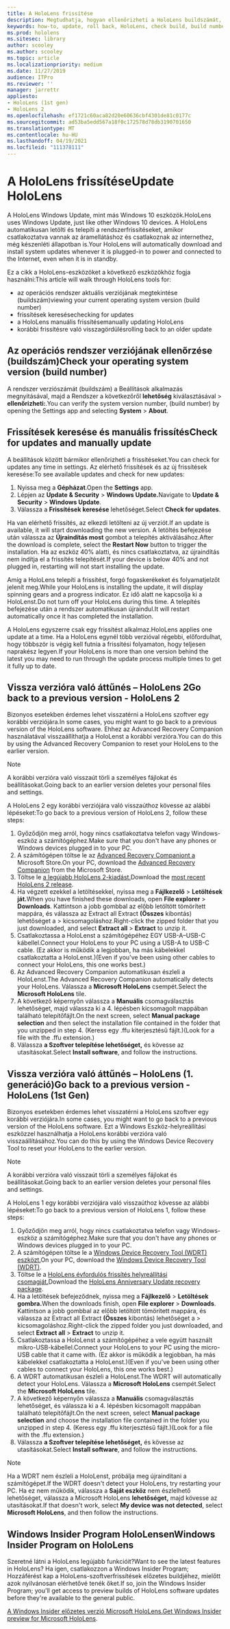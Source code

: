 ```yaml
---
title: A HoloLens frissítése
description: Megtudhatja, hogyan ellenőrizheti a HoloLens buildszámát, hogyan tarthatja naprakészen az eszközfrissítéseket, hogyan csatlakozhat az Insiders programhoz, és hogyan ússíthatja vissza a frissítéseket.
keywords: how-to, update, roll back, HoloLens, check build, build number
ms.prod: hololens
ms.sitesec: library
author: scooley
ms.author: scooley
ms.topic: article
ms.localizationpriority: medium
ms.date: 11/27/2019
audience: ITPro
ms.reviewer: ''
manager: jarrettr
appliesto:
- HoloLens (1st gen)
- HoloLens 2
ms.openlocfilehash: ef1721c60aca82d20e60636cbf4301de81c0177c
ms.sourcegitcommit: ad53ba5edd567a18f0c172578d78db3190701650
ms.translationtype: MT
ms.contentlocale: hu-HU
ms.lasthandoff: 04/19/2021
ms.locfileid: "111378111"
---
```

# <a name="update-hololens"></a><span data-ttu-id="cbe60-104">A HoloLens frissítése</span><span class="sxs-lookup"><span data-stu-id="cbe60-104">Update HoloLens</span></span>

<span data-ttu-id="cbe60-105">A HoloLens Windows Update, mint más Windows 10 eszközök.</span><span class="sxs-lookup"><span data-stu-id="cbe60-105">HoloLens uses Windows Update, just like other Windows 10 devices.</span></span> <span data-ttu-id="cbe60-106">A HoloLens automatikusan letölti és telepíti a rendszerfrissítéseket, amikor csatlakoztatva vannak az áramellátáshoz és csatlakoznak az internethez, még készenléti állapotban is.</span><span class="sxs-lookup"><span data-stu-id="cbe60-106">Your HoloLens will automatically download and install system updates whenever it is plugged-in to power and connected to the Internet, even when it is in standby.</span></span>

<span data-ttu-id="cbe60-107">Ez a cikk a HoloLens-eszközöket a következő eszközökhöz fogja használni:</span><span class="sxs-lookup"><span data-stu-id="cbe60-107">This article will walk through HoloLens tools for:</span></span>

- <span data-ttu-id="cbe60-108">az operációs rendszer aktuális verziójának megtekintése (buildszám)</span><span class="sxs-lookup"><span data-stu-id="cbe60-108">viewing your current operating system version (build number)</span></span>
- <span data-ttu-id="cbe60-109">frissítések keresése</span><span class="sxs-lookup"><span data-stu-id="cbe60-109">checking for updates</span></span>
- <span data-ttu-id="cbe60-110">a HoloLens manuális frissítése</span><span class="sxs-lookup"><span data-stu-id="cbe60-110">manually updating HoloLens</span></span>
- <span data-ttu-id="cbe60-111">korábbi frissítésre való visszagördülés</span><span class="sxs-lookup"><span data-stu-id="cbe60-111">rolling back to an older update</span></span>

## <a name="check-your-operating-system-version-build-number"></a><span data-ttu-id="cbe60-112">Az operációs rendszer verziójának ellenőrzése (buildszám)</span><span class="sxs-lookup"><span data-stu-id="cbe60-112">Check your operating system version (build number)</span></span>

<span data-ttu-id="cbe60-113">A rendszer verziószámát (buildszám) a Beállítások alkalmazás megnyitásával, majd a Rendszer a következőről **lehetőség** kiválasztásával  >  **ellenőrizheti:**.</span><span class="sxs-lookup"><span data-stu-id="cbe60-113">You can verify the system version number, (build number) by opening the Settings app and selecting **System** > **About**.</span></span>

## <a name="check-for-updates-and-manually-update"></a><span data-ttu-id="cbe60-114">Frissítések keresése és manuális frissítés</span><span class="sxs-lookup"><span data-stu-id="cbe60-114">Check for updates and manually update</span></span>

<span data-ttu-id="cbe60-115">A beállítások között bármikor ellenőrizheti a frissítéseket.</span><span class="sxs-lookup"><span data-stu-id="cbe60-115">You can check for updates any time in settings.</span></span>  <span data-ttu-id="cbe60-116">Az elérhető frissítések és az új frissítések keresése:</span><span class="sxs-lookup"><span data-stu-id="cbe60-116">To see available updates and check for new updates:</span></span>

1. <span data-ttu-id="cbe60-117">Nyissa meg a **Gépházat**.</span><span class="sxs-lookup"><span data-stu-id="cbe60-117">Open the **Settings** app.</span></span>
1. <span data-ttu-id="cbe60-118">Lépjen az **Update & Security**  >  **Windows Update.**</span><span class="sxs-lookup"><span data-stu-id="cbe60-118">Navigate to **Update & Security** > **Windows Update**.</span></span>
1. <span data-ttu-id="cbe60-119">Válassza a **Frissítések keresése** lehetőséget.</span><span class="sxs-lookup"><span data-stu-id="cbe60-119">Select **Check for updates**.</span></span>

<span data-ttu-id="cbe60-120">Ha van elérhető frissítés, az elkezdi letölteni az új verziót.</span><span class="sxs-lookup"><span data-stu-id="cbe60-120">If an update is available, it will start downloading the new version.</span></span> <span data-ttu-id="cbe60-121">A letöltés befejezése után válassza az **Újraindítás most** gombot a telepítés aktiválásához.</span><span class="sxs-lookup"><span data-stu-id="cbe60-121">After the download is complete, select the **Restart Now** button to trigger the installation.</span></span> <span data-ttu-id="cbe60-122">Ha az eszköz 40% alatti, és nincs csatlakoztatva, az újraindítás nem indítja el a frissítés telepítését.</span><span class="sxs-lookup"><span data-stu-id="cbe60-122">If your device is below 40% and not plugged in, restarting will not start installing the update.</span></span>

<span data-ttu-id="cbe60-123">Amíg a HoloLens telepíti a frissítést, forgó fogaskerékeket és folyamatjelzőt jelenít meg.</span><span class="sxs-lookup"><span data-stu-id="cbe60-123">While your HoloLens is installing the update, it will display spinning gears and a progress indicator.</span></span> <span data-ttu-id="cbe60-124">Ez idő alatt ne kapcsolja ki a HoloLenst.</span><span class="sxs-lookup"><span data-stu-id="cbe60-124">Do not turn off your HoloLens during this time.</span></span> <span data-ttu-id="cbe60-125">A telepítés befejezése után a rendszer automatikusan újraindul.</span><span class="sxs-lookup"><span data-stu-id="cbe60-125">It will restart automatically once it has completed the installation.</span></span>

<span data-ttu-id="cbe60-126">A HoloLens egyszerre csak egy frissítést alkalmaz.</span><span class="sxs-lookup"><span data-stu-id="cbe60-126">HoloLens applies one update at a time.</span></span>  <span data-ttu-id="cbe60-127">Ha a HoloLens egynél több verzióval régebbi, előfordulhat, hogy többször is végig kell futnia a frissítési folyamaton, hogy teljesen naprakész legyen.</span><span class="sxs-lookup"><span data-stu-id="cbe60-127">If your HoloLens is more than one version behind the latest you may need to run through the update process multiple times to get it fully up to date.</span></span>

## <a name="go-back-to-a-previous-version---hololens-2"></a><span data-ttu-id="cbe60-128">Vissza verzióra való áttűnés – HoloLens 2</span><span class="sxs-lookup"><span data-stu-id="cbe60-128">Go back to a previous version - HoloLens 2</span></span>

<span data-ttu-id="cbe60-129">Bizonyos esetekben érdemes lehet visszatérni a HoloLens szoftver egy korábbi verziójára.</span><span class="sxs-lookup"><span data-stu-id="cbe60-129">In some cases, you might want to go back to a previous version of the HoloLens software.</span></span> <span data-ttu-id="cbe60-130">Ehhez az Advanced Recovery Companion használatával visszaállíthatja a HoloLenst a korábbi verzióra.</span><span class="sxs-lookup"><span data-stu-id="cbe60-130">You can do this by using the Advanced Recovery Companion to reset your HoloLens to the earlier version.</span></span>

> [!NOTE]
> <span data-ttu-id="cbe60-131">A korábbi verzióra való visszaút törli a személyes fájlokat és beállításokat.</span><span class="sxs-lookup"><span data-stu-id="cbe60-131">Going back to an earlier version deletes your personal files and settings.</span></span>

<span data-ttu-id="cbe60-132">A HoloLens 2 egy korábbi verziójára való visszaúthoz kövesse az alábbi lépéseket:</span><span class="sxs-lookup"><span data-stu-id="cbe60-132">To go back to a previous version of HoloLens 2, follow these steps:</span></span>

1. <span data-ttu-id="cbe60-133">Győződjön meg arról, hogy nincs csatlakoztatva telefon vagy Windows-eszköz a számítógéphez.</span><span class="sxs-lookup"><span data-stu-id="cbe60-133">Make sure that you don't have any phones or Windows devices plugged in to your PC.</span></span>
1. <span data-ttu-id="cbe60-134">A számítógépen töltse le az [Advanced Recovery Companiont a](https://www.microsoft.com/p/advanced-recovery-companion/9p74z35sfrs8?activetab=pivot:overviewtab) Microsoft Store.</span><span class="sxs-lookup"><span data-stu-id="cbe60-134">On your PC, download the [Advanced Recovery Companion](https://www.microsoft.com/p/advanced-recovery-companion/9p74z35sfrs8?activetab=pivot:overviewtab) from the Microsoft Store.</span></span>
1. <span data-ttu-id="cbe60-135">Töltse le [a legújabb HoloLens 2-kiadást.](https://aka.ms/hololens2download)</span><span class="sxs-lookup"><span data-stu-id="cbe60-135">Download the [most recent HoloLens 2 release](https://aka.ms/hololens2download).</span></span>
1. <span data-ttu-id="cbe60-136">Ha végzett ezekkel a letöltésekkel, nyissa meg a **Fájlkezelő**  >  **Letöltések ját.**</span><span class="sxs-lookup"><span data-stu-id="cbe60-136">When you have finished these downloads, open **File explorer** > **Downloads**.</span></span> <span data-ttu-id="cbe60-137">Kattintson a jobb gombbal az előbb letöltött tömörített mappára, és válassza az Extract all Extract **(Összes** kibontás) lehetőséget a  >   kicsomagoláshoz.</span><span class="sxs-lookup"><span data-stu-id="cbe60-137">Right-click the zipped folder that you just downloaded, and select **Extract all** > **Extract** to unzip it.</span></span>
1. <span data-ttu-id="cbe60-138">Csatlakoztassa a HoloLenst a számítógépéhez EGY USB-A–USB-C kábellel.</span><span class="sxs-lookup"><span data-stu-id="cbe60-138">Connect your HoloLens to your PC using a USB-A to USB-C cable.</span></span> <span data-ttu-id="cbe60-139">(Ez akkor is működik a legjobban, ha más kábelekkel csatlakoztatta a HoloLenst.)</span><span class="sxs-lookup"><span data-stu-id="cbe60-139">(Even if you've been using other cables to connect your HoloLens, this one works best.)</span></span>
1. <span data-ttu-id="cbe60-140">Az Advanced Recovery Companion automatikusan észleli a HoloLenst.</span><span class="sxs-lookup"><span data-stu-id="cbe60-140">The Advanced Recovery Companion automatically detects your HoloLens.</span></span> <span data-ttu-id="cbe60-141">Válassza a **Microsoft HoloLens** csempét.</span><span class="sxs-lookup"><span data-stu-id="cbe60-141">Select the **Microsoft HoloLens** tile.</span></span>
1. <span data-ttu-id="cbe60-142">A következő képernyőn válassza a **Manuális** csomagválasztás lehetőséget, majd válassza ki a 4. lépésben kicsomagolt mappában található telepítőfájlt.</span><span class="sxs-lookup"><span data-stu-id="cbe60-142">On the next screen, select **Manual package selection** and then select the installation file contained in the folder that you unzipped in step 4.</span></span> <span data-ttu-id="cbe60-143">(Keress egy .ffu kiterjesztésű fájlt.)</span><span class="sxs-lookup"><span data-stu-id="cbe60-143">(Look for a file with the .ffu extension.)</span></span>
1. <span data-ttu-id="cbe60-144">Válassza **a Szoftver telepítése lehetőséget,** és kövesse az utasításokat.</span><span class="sxs-lookup"><span data-stu-id="cbe60-144">Select **Install software**, and follow the instructions.</span></span>

## <a name="go-back-to-a-previous-version---hololens-1st-gen"></a><span data-ttu-id="cbe60-145">Vissza verzióra való áttűnés – HoloLens (1. generáció)</span><span class="sxs-lookup"><span data-stu-id="cbe60-145">Go back to a previous version - HoloLens (1st Gen)</span></span>

<span data-ttu-id="cbe60-146">Bizonyos esetekben érdemes lehet visszatérni a HoloLens szoftver egy korábbi verziójára.</span><span class="sxs-lookup"><span data-stu-id="cbe60-146">In some cases, you might want to go back to a previous version of the HoloLens software.</span></span> <span data-ttu-id="cbe60-147">Ezt a Windows Eszköz-helyreállítási eszközzel használhatja a HoloLens korábbi verzióra való visszaállításához.</span><span class="sxs-lookup"><span data-stu-id="cbe60-147">You can do this by using the Windows Device Recovery Tool to reset your HoloLens to the earlier version.</span></span>

> [!NOTE]
> <span data-ttu-id="cbe60-148">A korábbi verzióra való visszaút törli a személyes fájlokat és beállításokat.</span><span class="sxs-lookup"><span data-stu-id="cbe60-148">Going back to an earlier version deletes your personal files and settings.</span></span>

<span data-ttu-id="cbe60-149">A HoloLens 1 egy korábbi verziójára való visszaúthoz kövesse az alábbi lépéseket:</span><span class="sxs-lookup"><span data-stu-id="cbe60-149">To go back to a previous version of HoloLens 1, follow these steps:</span></span>

1. <span data-ttu-id="cbe60-150">Győződjön meg arról, hogy nincs csatlakoztatva telefon vagy Windows-eszköz a számítógéphez.</span><span class="sxs-lookup"><span data-stu-id="cbe60-150">Make sure that you don't have any phones or Windows devices plugged in to your PC.</span></span>
1. <span data-ttu-id="cbe60-151">A számítógépen töltse le a [Windows Device Recovery Tool (WDRT) eszközt.](https://support.microsoft.com/help/12379)</span><span class="sxs-lookup"><span data-stu-id="cbe60-151">On your PC, download the [Windows Device Recovery Tool (WDRT)](https://support.microsoft.com/help/12379).</span></span>
1. <span data-ttu-id="cbe60-152">Töltse le a [HoloLens évfordulós frissítés helyreállítási csomagját.](https://aka.ms/hololensrecovery)</span><span class="sxs-lookup"><span data-stu-id="cbe60-152">Download the [HoloLens Anniversary Update recovery package](https://aka.ms/hololensrecovery).</span></span>
1. <span data-ttu-id="cbe60-153">Ha a letöltések befejeződnek, nyissa meg a **Fájlkezelő**  >  **Letöltések gombra.**</span><span class="sxs-lookup"><span data-stu-id="cbe60-153">When the downloads finish, open **File explorer** > **Downloads**.</span></span> <span data-ttu-id="cbe60-154">Kattintson a jobb gombbal az előbb letöltött tömörített mappára, és válassza az Extract all Extract **(Összes** kibontás) lehetőséget a  >   kicsomagoláshoz.</span><span class="sxs-lookup"><span data-stu-id="cbe60-154">Right-click the zipped folder you just downloaded, and select **Extract all** > **Extract** to unzip it.</span></span>
1. <span data-ttu-id="cbe60-155">Csatlakoztassa a HoloLenst a számítógépéhez a vele együtt használt mikro-USB-kábellel.</span><span class="sxs-lookup"><span data-stu-id="cbe60-155">Connect your HoloLens to your PC using the micro-USB cable that it came with.</span></span> <span data-ttu-id="cbe60-156">(Ez akkor is működik a legjobban, ha más kábelekkel csatlakoztatta a HoloLenst.)</span><span class="sxs-lookup"><span data-stu-id="cbe60-156">(Even if you've been using other cables to connect your HoloLens, this one works best.)</span></span>
1. <span data-ttu-id="cbe60-157">A WDRT automatikusan észleli a HoloLenst.</span><span class="sxs-lookup"><span data-stu-id="cbe60-157">The WDRT will automatically detect your HoloLens.</span></span> <span data-ttu-id="cbe60-158">Válassza a **Microsoft HoloLens** csempét.</span><span class="sxs-lookup"><span data-stu-id="cbe60-158">Select the **Microsoft HoloLens** tile.</span></span>
1. <span data-ttu-id="cbe60-159">A következő képernyőn válassza a **Manuális** csomagválasztás lehetőséget, és válassza ki a 4. lépésben kicsomagolt mappában található telepítőfájlt.</span><span class="sxs-lookup"><span data-stu-id="cbe60-159">On the next screen, select **Manual package selection** and choose the installation file contained in the folder you unzipped in step 4.</span></span> <span data-ttu-id="cbe60-160">(Keress egy .ffu kiterjesztésű fájlt.)</span><span class="sxs-lookup"><span data-stu-id="cbe60-160">(Look for a file with the .ffu extension.)</span></span>
1. <span data-ttu-id="cbe60-161">Válassza **a Szoftver telepítése lehetőséget,** és kövesse az utasításokat.</span><span class="sxs-lookup"><span data-stu-id="cbe60-161">Select **Install software**, and follow the instructions.</span></span>

> [!NOTE]
> <span data-ttu-id="cbe60-162">Ha a WDRT nem észleli a HoloLenst, próbálja meg újraindítani a számítógépet.</span><span class="sxs-lookup"><span data-stu-id="cbe60-162">If the WDRT doesn't detect your HoloLens, try restarting your PC.</span></span> <span data-ttu-id="cbe60-163">Ha ez nem működik, válassza a **Saját eszköz** nem észlelhető lehetőséget, válassza a Microsoft HoloLens **lehetőséget,** majd kövesse az utasításokat.</span><span class="sxs-lookup"><span data-stu-id="cbe60-163">If that doesn't work, select **My device was not detected**, select **Microsoft HoloLens**, and then follow the instructions.</span></span>

## <a name="windows-insider-program-on-hololens"></a><span data-ttu-id="cbe60-164">Windows Insider Program HoloLensen</span><span class="sxs-lookup"><span data-stu-id="cbe60-164">Windows Insider Program on HoloLens</span></span>

<span data-ttu-id="cbe60-165">Szeretné látni a HoloLens legújabb funkcióit?</span><span class="sxs-lookup"><span data-stu-id="cbe60-165">Want to see the latest features in HoloLens?</span></span>  <span data-ttu-id="cbe60-166">Ha igen, csatlakozzon a Windows Insider Program; Hozzáférést kap a HoloLens-szoftverfrissítések előzetes buildjéhez, mielőtt azok nyilvánosan elérhetővé tenék őket.</span><span class="sxs-lookup"><span data-stu-id="cbe60-166">If so, join the Windows Insider Program; you'll get access to preview builds of HoloLens software updates before they're available to the general public.</span></span>

<span data-ttu-id="cbe60-167">[A Windows Insider előzetes verzió Microsoft HoloLens.](hololens-insider.md)</span><span class="sxs-lookup"><span data-stu-id="cbe60-167">[Get Windows Insider preview for Microsoft HoloLens](hololens-insider.md).</span></span>
